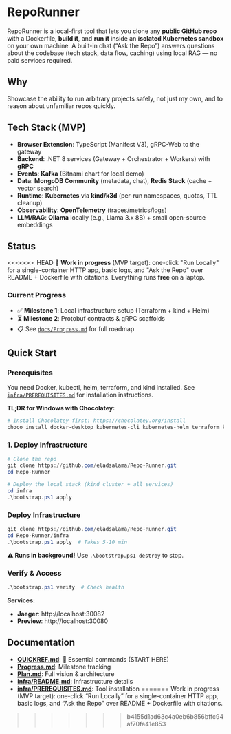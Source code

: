 # RepoRunner

RepoRunner is a local-first tool that lets you clone any **public GitHub repo** with a Dockerfile, **build it**, and **run it** inside an **isolated Kubernetes sandbox** on your own machine. A built-in chat (“Ask the Repo”) answers questions about the codebase (tech stack, data flow, caching) using local RAG — no paid services required.

## Why
Showcase the ability to run arbitrary projects safely, not just my own, and to reason about unfamiliar repos quickly.

## Tech Stack (MVP)
- **Browser Extension**: TypeScript (Manifest V3), gRPC-Web to the gateway
- **Backend**: .NET 8 services (Gateway + Orchestrator + Workers) with **gRPC**
- **Events**: **Kafka** (Bitnami chart for local demo)
- **Data**: **MongoDB Community** (metadata, chat), **Redis Stack** (cache + vector search)
- **Runtime**: **Kubernetes** via **kind/k3d** (per-run namespaces, quotas, TTL cleanup)
- **Observability**: **OpenTelemetry** (traces/metrics/logs)
- **LLM/RAG**: **Ollama** locally (e.g., Llama 3.x 8B) + small open-source embeddings

## Status
<<<<<<< HEAD
🚧 **Work in progress** (MVP target): one-click "Run Locally" for a single-container HTTP app, basic logs, and "Ask the Repo" over README + Dockerfile with citations. Everything runs **free** on a laptop.

### Current Progress
- ✅ **Milestone 1**: Local infrastructure setup (Terraform + kind + Helm)
- ⏳ **Milestone 2**: Protobuf contracts & gRPC scaffolds
- 📋 See [`docs/Progress.md`](docs/Progress.md) for full roadmap

## Quick Start

### Prerequisites

You need Docker, kubectl, helm, terraform, and kind installed. See [`infra/PREREQUISITES.md`](infra/PREREQUISITES.md) for installation instructions.

**TL;DR for Windows with Chocolatey:**
```powershell
# Install Chocolatey first: https://chocolatey.org/install
choco install docker-desktop kubernetes-cli kubernetes-helm terraform kind -y
```

### 1. Deploy Infrastructure

```powershell
# Clone the repo
git clone https://github.com/eladsalama/Repo-Runner.git
cd Repo-Runner

# Deploy the local stack (kind cluster + all services)
cd infra
.\bootstrap.ps1 apply
```

### Deploy Infrastructure

```powershell
git clone https://github.com/eladsalama/Repo-Runner.git
cd Repo-Runner/infra
.\bootstrap.ps1 apply  # Takes 5-10 min
```

**⚠️ Runs in background!** Use `.\bootstrap.ps1 destroy` to stop.

### Verify & Access

```powershell
.\bootstrap.ps1 verify  # Check health
```

**Services:**
- **Jaeger**: http://localhost:30082
- **Preview**: http://localhost:30080

## Documentation

- **[QUICKREF.md](QUICKREF.md)**: 🎯 Essential commands (START HERE)
- **[Progress.md](docs/Progress.md)**: Milestone tracking
- **[Plan.md](docs/Plan.md)**: Full vision & architecture
- **[infra/README.md](infra/README.md)**: Infrastructure details
- **[infra/PREREQUISITES.md](infra/PREREQUISITES.md)**: Tool installation
=======
Work in progress (MVP target): one-click “Run Locally” for a single-container HTTP app, basic logs, and “Ask the Repo” over README + Dockerfile with citations.
>>>>>>> b4155d1ad63c4a0eb6b856bffc94af70fa41e853

